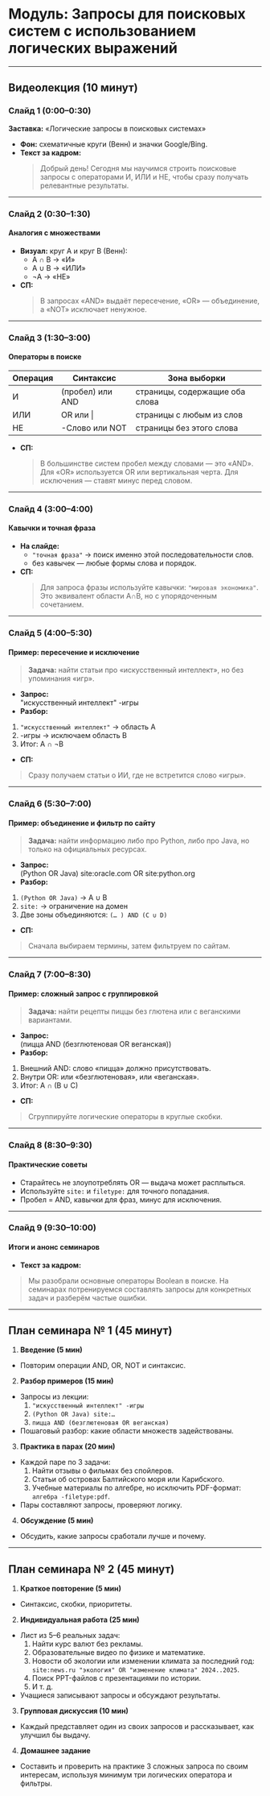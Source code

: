 # Модуль: Запросы для поисковых систем с использованием логических выражений

---

## Видеолекция (10 минут)

### Слайд 1 (0:00–0:30)  
**Заставка:** «Логические запросы в поисковых системах»  
- **Фон:** схематичные круги (Венн) и значки Google/Bing.  
- **Текст за кадром:**  
  > Добрый день! Сегодня мы научимся строить поисковые запросы с операторами И, ИЛИ и НЕ, чтобы сразу получать релевантные результаты.

---

### Слайд 2 (0:30–1:30)  
#### Аналогия с множествами  
- **Визуал:** круг А и круг В (Венн):  
  - A ∩ B → «И»  
  - A ∪ B → «ИЛИ»  
  - ¬A → «НЕ»  
- **СП:**  
  > В запросах «AND» выдаёт пересечение, «OR» — объединение, а «NOT» исключает ненужное.

---

### Слайд 3 (1:30–3:00)  
#### Операторы в поиске  
| Операция | Синтаксис          | Зона выборки               |
|----------|--------------------|----------------------------|
| И        | (пробел) или AND   | страницы, содержащие оба слова |
| ИЛИ      | OR или \|          | страницы с любым из слов   |
| НЕ       | -Слово или NOT     | страницы без этого слова   |
- **СП:**  
  > В большинстве систем пробел между словами — это «AND». Для «OR» используется OR или вертикальная черта. Для исключения — ставят минус перед словом.

---

### Слайд 4 (3:00–4:00)  
#### Кавычки и точная фраза  
- **На слайде:**  
  - `"точная фраза"` → поиск именно этой последовательности слов.  
  - без кавычек — любые формы слова и порядок.  
- **СП:**  
  > Для запроса фразы используйте кавычки: `"мировая экономика"`. Это эквивалент области A∩B, но с упорядоченным сочетанием.

---

### Слайд 5 (4:00–5:30)  
#### Пример: пересечение и исключение  
> **Задача:** найти статьи про «искусственный интеллект», но без упоминания «игр».  
- **Запрос:**  
"искусственный интеллект" -игры
- **Разбор:**  
1. `"искусственный интеллект"` → область A  
2. -игры → исключаем область B  
3. Итог: A ∩ ¬B  
- **СП:**  
> Сразу получаем статьи о ИИ, где не встретится слово «игры».

---

### Слайд 6 (5:30–7:00)  
#### Пример: объединение и фильтр по сайту  
> **Задача:** найти информацию либо про Python, либо про Java, но только на официальных ресурсах.  
- **Запрос:**  
(Python OR Java) site:oracle.com OR site:python.org
- **Разбор:**  
1. `(Python OR Java)` → A ∪ B  
2. `site:` → ограничение на домен  
3. Две зоны объединяются: `(… ) AND (C ∪ D)`  
- **СП:**  
> Сначала выбираем термины, затем фильтруем по сайтам.

---

### Слайд 7 (7:00–8:30)  
#### Пример: сложный запрос с группировкой  
> **Задача:** найти рецепты пиццы без глютена или с веганскими вариантами.  
- **Запрос:**  
(пицца AND (безглютеновая OR веганская))
- **Разбор:**  
1. Внешний AND: слово «пицца» должно присутствовать.  
2. Внутри OR: или «безглютеновая», или «веганская».  
3. Итог: A ∩ (B ∪ C)  
- **СП:**  
> Сгруппируйте логические операторы в круглые скобки.

---

### Слайд 8 (8:30–9:30)  
#### Практические советы  
- Старайтесь не злоупотреблять OR — выдача может расплыться.  
- Используйте `site:` и `filetype:` для точного попадания.  
- Пробел = AND, кавычки для фраз, минус для исключения.  

---

### Слайд 9 (9:30–10:00)  
#### Итоги и анонс семинаров  
- **Текст за кадром:**  
> Мы разобрали основные операторы Boolean в поиске. На семинарах потренируемся составлять запросы для конкретных задач и разберём частые ошибки.

---

## План семинара № 1 (45 минут)

1. **Введение (5 мин)**  
 - Повторим операции AND, OR, NOT и синтаксис.

2. **Разбор примеров (15 мин)**  
 - Запросы из лекции:  
   1. `"искусственный интеллект" -игры`  
   2. `(Python OR Java) site:…`  
   3. `пицца AND (безглютеновая OR веганская)`  
 - Пошаговый разбор: какие области множеств задействованы.

3. **Практика в парах (20 мин)**  
 - Каждой паре по 3 задачи:  
   1. Найти отзывы о фильмах без спойлеров.  
   2. Статьи об островах Балтийского моря или Карибского.  
   3. Учебные материалы по алгебре, но исключить PDF-формат: `алгебра -filetype:pdf`.  
 - Пары составляют запросы, проверяют логику.

4. **Обсуждение (5 мин)**  
 - Обсудить, какие запросы сработали лучше и почему.

---

## План семинара № 2 (45 минут)

1. **Краткое повторение (5 мин)**  
 - Синтаксис, скобки, приоритеты.

2. **Индивидуальная работа (25 мин)**  
 - Лист из 5–6 реальных задач:  
   1. Найти курс валют без рекламы.  
   2. Образовательные видео по физике и математике.  
   3. Новости об экологии или изменении климата за последний год: `site:news.ru "экология" OR "изменение климата" 2024..2025`.  
   4. Поиск PPT-файлов с презентациями по истории.  
   5. И т. д.  
 - Учащиеся записывают запросы и обсуждают результаты.

3. **Групповая дискуссия (10 мин)**  
 - Каждый представляет один из своих запросов и рассказывает, как улучшил бы выдачу.

4. **Домашнее задание**  
 - Составить и проверить на практике 3 сложных запроса по своим интересам, используя минимум три логических оператора и фильтры.
